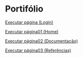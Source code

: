 # Portifólio

<a href="https://pedrohmelosilva.github.io/portifoliopessoal/pedro/login.html">Executar página (Login)<a>

<a href="https://pedrohmelosilva.github.io/portifoliopessoal/pedro/indexpedro.html">Executar página01 (Home)<a>
  
<a href="https://pedrohmelosilva.github.io/portifoliopessoal/pedro/documentacaolinguagens.html">Executar página02 (Documentação)<a>
   
<a href="https://pedrohmelosilva.github.io/portifoliopessoal/pedro/referencias.html">Executar página03 (Referências)<a>
